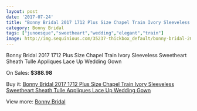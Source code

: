 ```yaml
---
layout: post
date: '2017-07-24'
title: "Bonny Bridal 2017 1712 Plus Size Chapel Train Ivory Sleeveless Sweetheart Sheath Tulle Appliques Lace Up Wedding Gown"
category: Bonny Bridal
tags: ["junoesque","sweetheart","wedding","elegant","train"]
image: http://img.sequinious.com/35237-thickbox_default/bonny-bridal-2017-1712-plus-size-chapel-train-ivory-sleeveless-sweetheart-sheath-tulle-appliques-lace-up-wedding-gown.jpg
---
```

Bonny Bridal 2017 1712 Plus Size Chapel Train Ivory Sleeveless Sweetheart Sheath Tulle Appliques Lace Up Wedding Gown

On Sales: **$388.98**
<a href="https://www.sequinious.com/bonny-bridal/12248-bonny-bridal-2017-1712-plus-size-chapel-train-ivory-sleeveless-sweetheart-sheath-tulle-appliques-lace-up-wedding-gown.html"><amp-img layout="responsive" width="600" height="600" src="//img.sequinious.com/35237-thickbox_default/bonny-bridal-2017-1712-plus-size-chapel-train-ivory-sleeveless-sweetheart-sheath-tulle-appliques-lace-up-wedding-gown.jpg" alt="Bonny Bridal 2017 1712 Plus Size Chapel Train Ivory Sleeveless Sweetheart Sheath Tulle Appliques Lace Up Wedding Gown 0" /></a>
<a href="https://www.sequinious.com/bonny-bridal/12248-bonny-bridal-2017-1712-plus-size-chapel-train-ivory-sleeveless-sweetheart-sheath-tulle-appliques-lace-up-wedding-gown.html"><amp-img layout="responsive" width="600" height="600" src="//img.sequinious.com/35238-thickbox_default/bonny-bridal-2017-1712-plus-size-chapel-train-ivory-sleeveless-sweetheart-sheath-tulle-appliques-lace-up-wedding-gown.jpg" alt="Bonny Bridal 2017 1712 Plus Size Chapel Train Ivory Sleeveless Sweetheart Sheath Tulle Appliques Lace Up Wedding Gown 1" /></a>

Buy it: [Bonny Bridal 2017 1712 Plus Size Chapel Train Ivory Sleeveless Sweetheart Sheath Tulle Appliques Lace Up Wedding Gown](https://www.sequinious.com/bonny-bridal/12248-bonny-bridal-2017-1712-plus-size-chapel-train-ivory-sleeveless-sweetheart-sheath-tulle-appliques-lace-up-wedding-gown.html "Bonny Bridal 2017 1712 Plus Size Chapel Train Ivory Sleeveless Sweetheart Sheath Tulle Appliques Lace Up Wedding Gown")

View more: [Bonny Bridal](https://www.sequinious.com/132-bonny-bridal "Bonny Bridal")